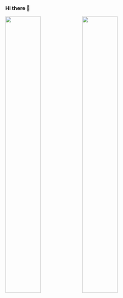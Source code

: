 ### Hi there 👋

<img allign="left" width="47%" src="https://github-readme-stats.vercel.app/api?username=VM5Ball&show_icons=true&theme=radical" />

<img allign="right" width="47%" src="https://github-readme-stats.vercel.app/api/top-langs/?username=VM5Ball&layout=compact" />
